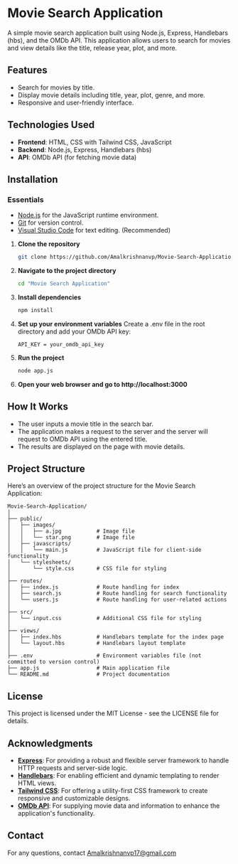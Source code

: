 # Movie Search Application

A simple movie search application built using Node.js, Express, Handlebars (hbs), and the OMDb API. This application allows users to search for movies and view details like the title, release year, plot, and more.

## Features

- Search for movies by title.
- Display movie details including title, year, plot, genre, and more.
- Responsive and user-friendly interface.

## Technologies Used

- **Frontend**: HTML, CSS with Tailwind CSS, JavaScript
- **Backend**: Node.js, Express, Handlebars (hbs)
- **API**: OMDb API (for fetching movie data)

## Installation

### Essentials

- [Node.js](https://nodejs.org/) for the JavaScript runtime environment.
- [Git](https://git-scm.com/) for version control.
- [Visual Studio Code](https://code.visualstudio.com/) for text editing. (Recommended)

1. **Clone the repository**

   ```bash
   git clone https://github.com/Amalkrishnanvp/Movie-Search-Application.git
   ```

2. **Navigate to the project directory**

   ```bash
   cd "Movie Search Application"
   ```

3. **Install dependencies**

   ```bash
   npm install
   ```

4. **Set up your environment variables**
   Create a .env file in the root directory and add your OMDb API key:

   ```env
   API_KEY = your_omdb_api_key
   ```

5. **Run the project**

   ```bash
   node app.js
   ```

6. **Open your web browser and go to http://localhost:3000**

## How It Works

- The user inputs a movie title in the search bar.
- The application makes a request to the server and the server will request to OMDb API using the entered title.
- The results are displayed on the page with movie details.

## Project Structure

Here’s an overview of the project structure for the Movie Search Application:

```plaintext
Movie-Search-Application/
│
├── public/
│   ├── images/
│   │   ├── a.jpg           # Image file
│   │   └── star.png        # Image file
│   ├── javascripts/
│   │   └── main.js         # JavaScript file for client-side functionality
│   └── stylesheets/
│       └── style.css       # CSS file for styling
│
├── routes/
│   ├── index.js            # Route handling for index
│   ├── search.js           # Route handling for search functionality
│   └── users.js            # Route handling for user-related actions
│
├── src/
│   └── input.css           # Additional CSS file for styling
│
├── views/
│   ├── index.hbs           # Handlebars template for the index page
│   └── layout.hbs          # Handlebars layout template
│
├── .env                    # Environment variables file (not committed to version control)
├── app.js                  # Main application file
└── README.md               # Project documentation
```

## License

This project is licensed under the MIT License - see the LICENSE file for details.

## Acknowledgments

- **[Express](https://expressjs.com/)**: For providing a robust and flexible server framework to handle HTTP requests and server-side logic.
- **[Handlebars](https://handlebarsjs.com/)**: For enabling efficient and dynamic templating to render HTML views.
- **[Tailwind CSS](https://tailwindcss.com/)**: For offering a utility-first CSS framework to create responsive and customizable designs.
- **[OMDb API](https://www.omdbapi.com/)**: For supplying movie data and information to enhance the application's functionality.

## Contact

For any questions, contact Amalkrishnanvp17@gmail.com
